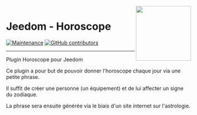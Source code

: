 <img align="right" src="plugin_info/horoscope_icon.png" width="150">

# Jeedom - Horoscope

[![Maintenance](https://img.shields.io/badge/Maintained%3F-yes-green.svg)](https://github.com/JEALG/plugin-horoscope/graphs/commit-activity)
[![GitHub contributors](https://img.shields.io/github/contributors/jeedom/core.svg)](https://github.com/JEALG/plugin-horoscope/graphs/contributors/)

---


Plugin Horoscope pour Jeedom

Ce plugin a pour but de pouvoir donner l'horoscope chaque jour via une petite phrase.

Il suffit de créer une personne (un équipement) et de lui affecter un signe du zodiaque.

La phrase sera ensuite générée via le biais d'un site internet sur l'astrologie.